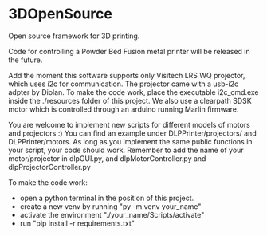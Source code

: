 # 3DOpenSource
Open source framework for 3D printing. 

Code for controlling a Powder Bed Fusion metal printer will be released in the future.

Add the moment this software supports only Visitech LRS WQ projector, which uses i2c for communication. 
The projector came with a usb-i2c adpter by Diolan. To make the code work, place the executable i2c_cmd.exe inside the ./resources folder of this project.
We also use a clearpath SDSK motor which is controlled through an arduino running Marlin firmware.

You are welcome to implement new scripts for different models of motors and projectors :)
You can find an example under DLPPrinter/projectors/ and DLPPrinter/motors. As long as you implement the same public functions in your script, your code should work.
Remember to add the name of your motor/projector in dlpGUI.py, and dlpMotorController.py and dlpProjectorController.py

To make the code work:

- open a python terminal in the position of this project.
- create a new venv by running "py -m venv your_name"
- activate the environment "./your_name/Scripts/activate"
- run "pip install -r requirements.txt"